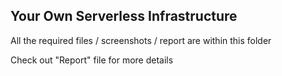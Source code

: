 ## Your Own Serverless Infrastructure

All the required files / screenshots / report are within this folder

Check out "Report" file for more details
